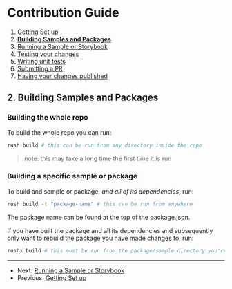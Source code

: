 # Contribution Guide

1. [Getting Set up](./1.%20getting-set-up.md)
2. **[Building Samples and Packages](./2.%20build-samples-and-packages.md)**
3. [Running a Sample or Storybook](./3.%20running-a-sample-or-storybook.md)
4. [Testing your changes](./4.%20testing-your-changes.md)
5. [Writing unit tests](./5.%20writing-unit-tests.md)
6. [Submitting a PR](./6.%20submitting-a-pr.md)
7. [Having your changes published](./7.%20having-your-changes-published.md)

## 2. Building Samples and Packages

### Building the whole repo

To build the whole repo you can run:

```bash
rush build # this can be run from any directory inside the repo
```

> note: this may take a long time the first time it is run

### Building a specific sample or package

To build and sample or package, _and all of its dependencies_, run:

```bash
rush build -t "package-name" # this can be run from anywhere
```

The package name can be found at the top of the package.json.

If you have built the package and all its dependencies and subsequently only want to rebuild the package you have made changes to, run:

```bash
rushx build # this must be run from the package/sample directory you're looking to build
```

---

* Next: [Running a Sample or Storybook](./3.%20running-a-sample-or-storybook.md)
* Previous: [Getting Set up](./1.%20getting-set-up.md)
